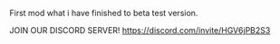 First mod what i have finished to beta test version. 

JOIN OUR DISCORD SERVER! https://discord.com/invite/HGV6jPB2S3
